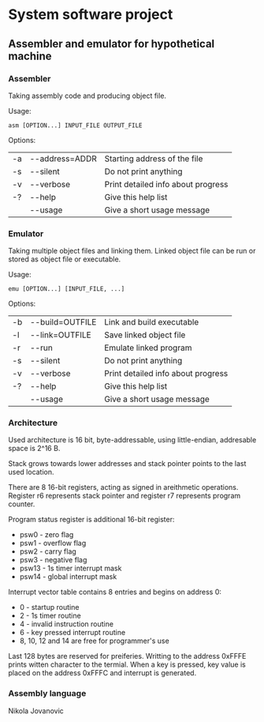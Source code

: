 System software project
=======================

Assembler and emulator for hypothetical machine
----------------------------------------------

### Assembler

Taking assembly code and producing object file.

Usage:
```console
asm [OPTION...] INPUT_FILE OUTPUT_FILE
```
Options:
<table><tr>
<td>-a</td><td>--address=ADDR</td><td>Starting address of the file</td>
</tr><tr>
<td>-s</td><td>--silent</td>      <td>Do not print anything</td>
</tr><tr>
<td>-v</td><td>--verbose</td>     <td>Print detailed info about progress</td>
</tr><tr>
<td>-?</td><td>--help</td>        <td>Give this help list</td>
</tr><tr>
<td></td>  <td>--usage</td>       <td>Give a short usage message</td>
</tr></table>

### Emulator

Taking multiple object files and linking them. Linked object file can be run or stored as object file or executable.

Usage:
```console
emu [OPTION...] [INPUT_FILE, ...]
```
Options:
<table><tr>
<td>-b</td><td>--build=OUTFILE</td><td>Link and build executable</td>
</tr><tr>
<td>-l</td><td>--link=OUTFILE</td><td>Save linked object file</td>
</tr><tr>
<td>-r</td><td>--run</td><td>Emulate linked program</td>
</tr><tr>
<td>-s</td><td>--silent</td><td>Do not print anything</td>
</tr><tr>
<td>-v</td><td>--verbose</td><td>Print detailed info about progress</td>
</tr><tr>
<td>-?</td><td>--help</td><td>Give this help list</td>
</tr><tr>
<td></td  ><td>--usage</td><td>Give a short usage message</td>
</tr></table>

### Architecture

Used architecture is 16 bit, byte-addressable, using little-endian, addresable space is 2^16 B.

Stack grows towards lower addresses and stack pointer points to the last used location.

There are 8 16-bit registers, acting as signed in areithmetic operations. Register r6 represents stack pointer and register r7 represents program counter.

Program status register is additional 16-bit register:
- psw0 - zero flag
- psw1 - overflow flag
- psw2 - carry flag
- psw3 - negative flag
- psw13 - 1s timer interrupt mask
- psw14 - global interrupt mask

Interrupt vector table contains 8 entries and begins on address 0:
- 0 - startup routine
- 2 - 1s timer routine
- 4 - invalid instruction routine
- 6 - key pressed interrupt routine
- 8, 10, 12 and 14 are free for programmer's use

Last 128 bytes are reserved for preiferies. Writting to the address 0xFFFE prints witten character to the termial. When a key is pressed, key value is placed on the address 0xFFFC and interrupt is generated.

### Assembly language

Nikola Jovanovic
